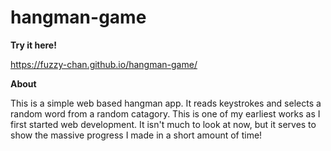 # hangman-game

**Try it here!**

https://fuzzy-chan.github.io/hangman-game/

**About**

This is a simple web based hangman app. It reads keystrokes and selects a random word from a random catagory. This is one of my earliest works as I first started web development. It isn't much to look at now, but it serves to show the massive progress I made in a short amount of time!